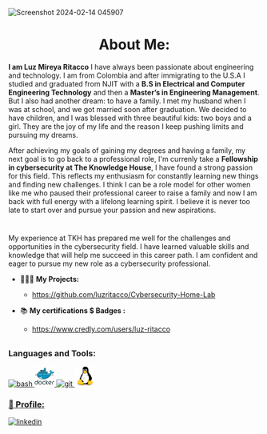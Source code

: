 
![Screenshot 2024-02-14 045907](https://github.com/luzritacco/luzritacco/assets/151267325/ca573d59-41c1-4ec3-bfe1-fb63b98b1a71)

<h1 align="center">About Me:</h1>


**I am Luz Mireya Ritacco** I have always been passionate about engineering and technology. I am from Colombia and after immigrating to the U.S.A I studied and graduated from NJIT with a **B.S in Electrical and Computer Engineering Technology** and then a **Master’s in Engineering Management**. But I also had another dream: to have a family. I met my husband when I was at school, and we got married soon after graduation. We decided to have children, and I was blessed with three beautiful kids: two boys and a girl. They are the joy of my life and the reason I keep pushing limits and pursuing my dreams.

After achieving my goals of gaining my degrees and having a family, my next goal is to go back to a professional role, I'm currenly take a **Fellowship in cybersecurity at The Knowledge House**, I have found a strong passion for this field. This reflects my enthusiasm for constantly learning new things and finding new challenges. I think I can be a role model for other women like me who paused their professional career to raise a family and now I am  back with full energy with a lifelong learning spirit. I believe it is never too late to start over and pursue your passion and new aspirations.


#
My experience at TKH has prepared me well for the challenges and opportunities in the cybersecurity field. I have learned valuable skills and knowledge that will help me succeed in this career path. I am confident and eager to pursue my new role as a cybersecurity professional.


- 👩🏽‍💻 **My Projects:**
   - https://github.com/luzritacco/Cybersecurity-Home-Lab
  

- 📚 **My certifications $ Badges :** 
  - https://www.credly.com/users/luz-ritacco

  
    
## <h3 align="left">Languages and Tools:</h3>
<p align="left"> <a href="https://www.gnu.org/software/bash/" target="_blank" rel="noreferrer"> <img src="https://www.vectorlogo.zone/logos/gnu_bash/gnu_bash-icon.svg" alt="bash" width="40" height="40"/> </a> <a href="https://www.docker.com/" target="_blank" rel="noreferrer"> <img src="https://raw.githubusercontent.com/devicons/devicon/master/icons/docker/docker-original-wordmark.svg" alt="docker" width="40" height="40"/> </a> <a href="https://git-scm.com/" target="_blank" rel="noreferrer"> <img src="https://www.vectorlogo.zone/logos/git-scm/git-scm-icon.svg" alt="git" width="40" height="40"/> </a> <a href="https://www.linux.org/" target="_blank" rel="noreferrer"> <img src="https://raw.githubusercontent.com/devicons/devicon/master/icons/linux/linux-original.svg" alt="linux" width="40" height="40"/> </a> <a href="https://www.mysql.com/" 

                                                                                                                                                      
## <h3 align="left">🔗 Profile:</h3>                                                                                                                                                                                                                                                                                                                                                                                                                           
[![linkedin](https://img.shields.io/badge/linkedin-0A66C2?style=for-the-badge&logo=linkedin&logoColor=white)](https://www.linkedin.com/in/luz-mireya-ritacco-96a11927a)

